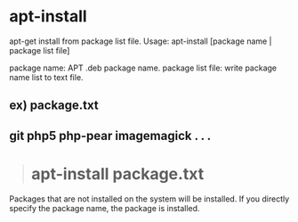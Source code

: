 # apt-install
apt-get install from package list file.
  Usage:
apt-install [package name | package list file]

package name: APT .deb package name.
package list file: write package name list to text file.

ex) package.txt
--------
git
php5
php-pear
imagemagick
.
.
.
--------

># apt-install package.txt

Packages that are not installed on the system will be installed.
If you directly specify the package name, the package is installed.

